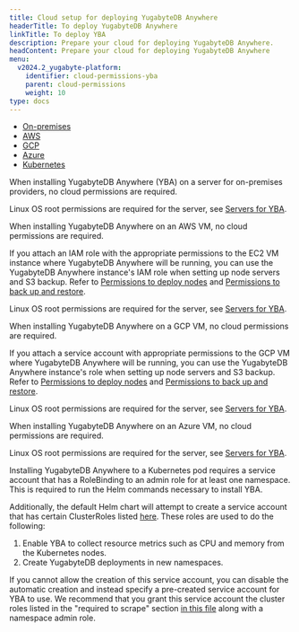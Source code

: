 ```yaml
---
title: Cloud setup for deploying YugabyteDB Anywhere
headerTitle: To deploy YugabyteDB Anywhere
linkTitle: To deploy YBA
description: Prepare your cloud for deploying YugabyteDB Anywhere.
headContent: Prepare your cloud for deploying YugabyteDB Anywhere
menu:
  v2024.2_yugabyte-platform:
    identifier: cloud-permissions-yba
    parent: cloud-permissions
    weight: 10
type: docs
---
```


<ul class="nav nav-tabs-alt nav-tabs-yb custom-tabs">
  <li>
    <a href="#onprem" class="nav-link active" id="onprem-tab" data-bs-toggle="tab"
      role="tab" aria-controls="onprem" aria-selected="true">
      <i class="fa-solid fa-building"></i>
      On-premises
    </a>
  </li>
  <li>
    <a href="#aws" class="nav-link" id="aws-tab" data-bs-toggle="tab"
      role="tab" aria-controls="aws" aria-selected="false">
      <i class="fa-brands fa-aws"></i>
      AWS
    </a>
  </li>
  <li>
    <a href="#gcp" class="nav-link" id="gcp-tab" data-bs-toggle="tab"
      role="tab" aria-controls="gcp" aria-selected="false">
      <i class="fa-brands fa-google"></i>
      GCP
    </a>
  </li>
  <li>
    <a href="#azure" class="nav-link" id="azure-tab" data-bs-toggle="tab"
      role="tab" aria-controls="azure" aria-selected="false">
      <i class="fa-brands fa-microsoft"></i>
      Azure
    </a>
  </li>
  <li>
    <a href="#k8s" class="nav-link" id="k8s-tab" data-bs-toggle="tab"
      role="tab" aria-controls="k8s" aria-selected="false">
      <i class="fa-regular fa-dharmachakra"></i>
      Kubernetes
    </a>
  </li>
</ul>

<div class="tab-content">
  <div id="onprem" class="tab-pane fade show active" role="tabpanel" aria-labelledby="onprem-tab">

When installing YugabyteDB Anywhere (YBA) on a server for on-premises providers, no cloud permissions are required.

Linux OS root permissions are required for the server, see [Servers for YBA](../../server-yba/).

  </div>

  <div id="aws" class="tab-pane fade" role="tabpanel" aria-labelledby="aws-tab">

When installing YugabyteDB Anywhere on an AWS VM, no cloud permissions are required.

If you attach an IAM role with the appropriate permissions to the EC2 VM instance where YugabyteDB Anywhere will be running, you can use the YugabyteDB Anywhere instance's IAM role when setting up node servers and S3 backup. Refer to [Permissions to deploy nodes](../cloud-permissions-nodes-aws/) and [Permissions to back up and restore](../cloud-permissions-storage/).

Linux OS root permissions are required for the server, see [Servers for YBA](../../server-yba/).

  </div>

  <div id="gcp" class="tab-pane fade" role="tabpanel" aria-labelledby="gcp-tab">

When installing YugabyteDB Anywhere on a GCP VM, no cloud permissions are required.

If you attach a service account with appropriate permissions to the GCP VM where YugabyteDB Anywhere will be running, you can use the YugabyteDB Anywhere instance's role when setting up node servers and S3 backup. Refer to [Permissions to deploy nodes](../cloud-permissions-nodes-gcp/) and [Permissions to back up and restore](../cloud-permissions-storage/).

Linux OS root permissions are required for the server, see [Servers for YBA](../../server-yba/).

  </div>

  <div id="azure" class="tab-pane fade" role="tabpanel" aria-labelledby="azure-tab">

When installing YugabyteDB Anywhere on an Azure VM, no cloud permissions are required.

Linux OS root permissions are required for the server, see [Servers for YBA](../../server-yba/).

  </div>

  <div id="k8s" class="tab-pane fade" role="tabpanel" aria-labelledby="k8s-tab">

Installing YugabyteDB Anywhere to a Kubernetes pod requires a service account that has a RoleBinding to an admin role for at least one namespace. This is required to run the Helm commands necessary to install YBA.

Additionally, the default Helm chart will attempt to create a service account that has certain ClusterRoles listed [here](https://github.com/yugabyte/charts/blob/master/v2024.2/yugaware/templates/rbac.yaml). These roles are used to do the following:

1. Enable YBA to collect resource metrics such as CPU and memory from the Kubernetes nodes.
1. Create YugabyteDB deployments in new namespaces.

If you cannot allow the creation of this service account, you can disable the automatic creation and instead specify a pre-created service account for YBA to use. We recommend that you grant this service account the cluster roles listed in the "required to scrape" section [in this file](https://github.com/yugabyte/charts/blob/master/v2024.2/yugaware/templates/rbac.yaml#L166) along with a namespace admin role.

  </div>

</div>

